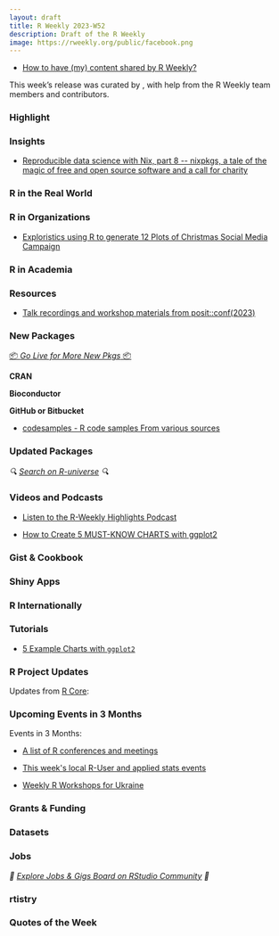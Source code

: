 ```yaml
---
layout: draft
title: R Weekly 2023-W52
description: Draft of the R Weekly
image: https://rweekly.org/public/facebook.png
---
```



+ [How to have (my) content shared by R Weekly?](https://github.com/rweekly/rweekly.org#how-to-have-my-content-shared-by-r-weekly)

This week’s release was curated by [](), with help from the R Weekly team members and contributors.



### Highlight



### Insights

- [Reproducible data science with Nix, part 8 -- nixpkgs, a tale of the magic of free and open source software and a call for charity](https://www.brodrigues.co/blog/2023-12-19-nix_for_r_part_8/)

### R in the Real World



### R in Organizations

+ [Exploristics using R to generate 12 Plots of Christmas Social Media Campaign](https://github.com/GABurns/12PlotsChristmas)


### R in Academia



### Resources

+ [Talk recordings and workshop materials from posit::conf(2023)](https://posit.co/blog/talks-and-workshops-from-posit-conf-2023/)

### New Packages

<p class="added-hostname"><a href="https://rweekly.org/live" target="_blank" class="externalLink">📦 <i>Go Live for More New Pkgs</i> 📦</a></p>


**CRAN**



**Bioconductor**



**GitHub or Bitbucket**

* [codesamples - R code samples From various sources](https://github.com/hughjonesd/codesamples)

### Updated Packages

<i>🔍 [Search on R-universe](https://r-universe.dev/search/) 🔍</i>

### Videos and Podcasts

+ [Listen to the R-Weekly Highlights Podcast](https://rweekly.fireside.fm/)

+ [How to Create 5 MUST-KNOW CHARTS with ggplot2](https://youtu.be/iy-2ybDgVe8)

### Gist & Cookbook



### Shiny Apps



### R Internationally



### Tutorials

+ [5 Example Charts with `ggplot2`](https://albert-rapp.de/posts/ggplot2-tips/19_example_charts/19_example_charts)


<!--<div class="post-more-begin></div><div class="post-more-end"></div>-->

### R Project Updates

Updates from [R Core](http://developer.r-project.org/blosxom.cgi/R-devel/NEWS):


### Upcoming Events in 3 Months

Events in 3 Months:


+ [A list of R conferences and meetings](https://jumpingrivers.github.io/meetingsR/events.html)

+ [This week's local R-User and applied stats events](https://community.rstudio.com/c/irl)

+ [Weekly R Workshops for Ukraine](https://sites.google.com/view/dariia-mykhailyshyna/main/r-workshops-for-ukraine)

### Grants & Funding


### Datasets


### Jobs

<i>💼 [Explore Jobs & Gigs Board on RStudio Community](https://community.rstudio.com/c/jobs/) 💼</i>

### rtistry


### Quotes of the Week
